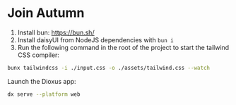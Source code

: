 # Join Autumn

1. Install bun: <https://bun.sh/>
2. Install daisyUI from NodeJS dependencies with `bun i`
3. Run the following command in the root of the project to start the tailwind CSS compiler:

```bash
bunx tailwindcss -i ./input.css -o ./assets/tailwind.css --watch
```

Launch the Dioxus app:

```bash
dx serve --platform web
```
